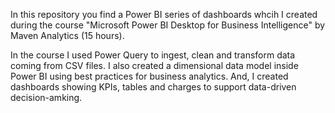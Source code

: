 In this repository you find a Power BI series of dashboards whcih I created during the course "Microsoft Power BI Desktop for Business Intelligence" by Maven Analytics (15 hours).

In the course I used Power Query to ingest, clean and transform data coming from CSV files. I also created a dimensional data model inside Power BI using best practices for business analytics. And, I created dashboards showing KPIs, tables and charges to support data-driven decision-amking.
